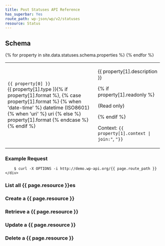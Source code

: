 ```yaml
---
title: Post Statuses API Reference
has_superbar: Yes
route_path: wp-json/wp/v2/statuses
resource: Status
---
```


<section class="route">
	<div class="primary">
		<h2>Schema</h2>
		<table class="attributes">
			{% for property in site.data.statuses.schema.properties %}
				<tr>
					<td>
						<code>{{ property[0] }}</code><br />
						<span class="type">
							{{ property[1].type }}{% if property[1].format %}, {% case property[1].format %}
								{% when 'date-time' %}
									datetime (ISO8601)
								{% when 'uri' %}
									uri
								{% else %}
									property[1].format
							{% endcase %}{% endif %}
						</span>
					</td>
					<td>
						<p>{{ property[1].description }}</p>
						{% if property[1].readonly %}
							<p>(Read only)</p>
						{% endif %}
						<p class="context">Context: <code>{{ property[1].context | join:"</code>, <code>"}}</code></p>
					</td>
				</tr>
			{% endfor %}
		</table>
	</div>
	<div class="secondary">
		<h3>Example Request</h3>

		$ curl -X OPTIONS -i http://demo.wp-api.org/{{ page.route_path }}
	</div>
</section>

### List all {{ page.resource }}es

### Create a {{ page.resource }}

### Retrieve a {{ page.resource }}

### Update a {{ page.resource }}

### Delete a {{ page.resource }}
